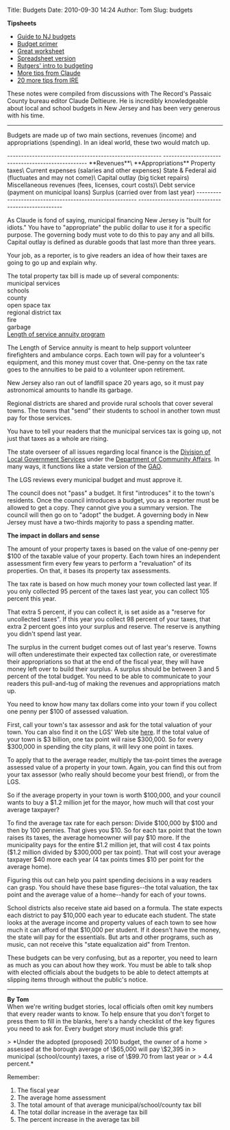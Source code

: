 Title: Budgets
Date: 2010-09-30 14:24
Author: Tom
Slug: budgets

**Tipsheets**

-   [Guide to NJ budgets][]
-   [Budget primer][]
-   [Great worksheet][]
-   [Spreadsheet version][]
-   [Rutgers' intro to budgeting  
   ][]
-   [More tips from Claude  
   ][]
-   [20 more tips from IRE  
   ][]

These notes were compiled from discussions with The Record's Passaic
County bureau editor Claude Deltieure. He is incredibly knowledgeable
about local and school budgets in New Jersey and has been very generous
with his time.

* * * * *

Budgets are made up of two main sections, revenues (income) and
appropriations (spending). In an ideal world, these two would match up.

</p>
  -------------------------------------------------------- --------------------------------------------------
  **Revenues**\                                            **Appropriations**  
  Property taxes\                                          Current expenses (salaries and other expenses)  
  State & Federal aid (fluctuates and may not come)\       Capital outlay (big ticket repairs)  
  Miscellaneous revenues (fees, licenses, court costs)\    Debt service (payment on municipal loans)
   Surplus (carried over from last year)                   
  -------------------------------------------------------- --------------------------------------------------

As Claude is fond of saying, municipal financing New Jersey is "built
for idiots." You have to "appropriate" the public dollar to use it for a
specific purpose. The governing body must vote to do this to pay any and
all bills. Capital outlay is defined as durable goods that last more
than three years.

Your job, as a reporter, is to give readers an idea of how their taxes
are going to go up and explain why.

The total property tax bill is made up of several components:  
municipal services  
schools  
county  
open space tax  
regional district tax  
fire  
garbage  
[Length of service annuity program][]

The Length of Service annuity is meant to help support volunteer
firefighters and ambulance corps. Each town will pay for a volunteer's
equipment, and this money must cover that. One-penny on the tax rate
goes to the annuities to be paid to a volunteer upon retirement.

New Jersey also ran out of landfill space 20 years ago, so it must pay
astronomical amounts to handle its garbage.

Regional districts are shared and provide rural schools that cover
several towns. The towns that "send" their students to school in another
town must pay for those services.

You have to tell your readers that the municipal services tax is going
up, not just that taxes as a whole are rising.

The state overseer of all issues regarding local finance is the
[Division of Local Government Services][] under the [Department of
Community Affairs][]. In many ways, it functions like a state version of
the [GAO][].

The LGS reviews every municipal budget and must approve it.

The council does not "pass" a budget. It first "introduces" it to the
town's residents. Once the council introduces a budget, you as a
reporter must be allowed to get a copy. They cannot give you a summary
version. The council will then go on to "adopt" the budget. A governing
body in New Jersey must have a two-thirds majority to pass a spending
matter.

**The impact in dollars and sense**

The amount of your property taxes is based on the value of one-penny per
\$100 of the taxable value of your property. Each town hires an
independent assessment firm every few years to perform a "revaluation"
of its properties. On that, it bases its property tax assessments.

The tax rate is based on how much money your town collected last year.
If you only collected 95 percent of the taxes last year, you can collect
105 percent this year.

That extra 5 percent, if you can collect it, is set aside as a "reserve
for uncollected taxes". If this year you collect 98 percent of your
taxes, that extra 2 percent goes into your surplus and reserve. The
reserve is anything you didn't spend last year.

The surplus in the current budget comes out of last year's reserve.
Towns will often underestimate their expected tax collection rate, or
overestimate their appropriations so that at the end of the fiscal year,
they will have money left over to build their surplus. A surplus should
be between 3 and 5 percent of the total budget. You need to be able to
communicate to your readers this pull-and-tug of making the revenues and
appropriations match up.

You need to know how many tax dollars come into your town if you collect
one penny per \$100 of assessed valuation.

First, call your town's tax assessor and ask for the total valuation of
your town. You can also find it on the LGS' Web site [here][]. If the
total value of your town is \$3 billion, one tax point will raise
\$300,000. So for every \$300,000 in spending the city plans, it will
levy one point in taxes.

To apply that to the average reader, multiply the tax-point times the
average assessed value of a property in your town. Again, you can find
this out from your tax assessor (who really should become your best
friend), or from the LGS.

So if the average property in your town is worth \$100,000, and your
council wants to buy a \$1.2 million jet for the mayor, how much will
that cost your average taxpayer?

To find the average tax rate for each person: Divide \$100,000 by \$100
and then by 100 pennies. That gives you \$10. So for each tax point that
the town raises its taxes, the average homeowner will pay \$10 more. If
the municipality pays for the entire \$1.2 million jet, that will cost 4
tax points (\$1.2 million divided by \$300,000 per tax point). That will
cost your average taxpayer \$40 more each year (4 tax points times \$10
per point for the average home).

Figuring this out can help you paint spending decisions in a way readers
can grasp. You should have these base figures--the total valuation, the
tax point and the average value of a home--handy for each of your towns.

School districts also receive state aid based on a formula. The state
expects each district to pay \$10,000 each year to educate each student.
The state looks at the average income and property values of each town
to see how much it can afford of that \$10,000 per student. If it
doesn't have the money, the state will pay for the essentials. But arts
and other programs, such as music, can not receive this "state
equalization aid" from Trenton.

These budgets can be very confusing, but as a reporter, you need to
learn as much as you can about how they work. You must be able to talk
shop with elected officials about the budgets to be able to detect
attempts at slipping items through without the public's notice.

* * * * *

**By Tom**  
When we're writing budget stories, local officials often omit key
numbers that every reader wants to know. To help ensure that you don't
forget to press them to fill in the blanks, here's a handy checklist of
the key figures you need to ask for. Every budget story must include
this graf:

</p>
> *Under the adopted (proposed) 2010 budget, the owner of a home
> assessed at the borough average of \$65,000 will pay \$2,395 in
> municipal (school/county) taxes, a rise of \$99.70 from last year or
> 4.4 percent.*

Remember:  
1. The fiscal year  
2. The average home assessment  
3. The total amount of that average municipal/school/county tax bill  
4. The total dollar increase in the average tax bill  
5. The percent increase in the average tax bill

  [Guide to NJ budgets]: /files/tips/journguide.pdf
  [Budget primer]: /files/tips/claude.pdf
  [Great worksheet]: /files/tips/budgworksheet.pdf
  [Spreadsheet version]: /files/tips/budwksht.xls
  [Rutgers' intro to budgeting  
 ]: /files/tips/rutgers.pdf
  [More tips from Claude  
 ]: /files/tips/budtips.pdf
  [20 more tips from IRE  
 ]: /files/tips/20budtips.doc
  [Length of service annuity program]: http://www.state.nj.us/dca/lgs/losap/losap.shtml
  [Division of Local Government Services]: http://www.state.nj.us/dca/lgs/
  [Department of Community Affairs]: http://www.state.nj.us/dca/
  [GAO]: http://www.gao.gov/
  [here]: http://www.state.nj.us/dca/lgs/taxes/taxmenu.shtml

